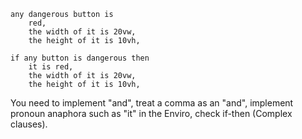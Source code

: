 ```
any dangerous button is
	red,
	the width of it is 20vw,
	the height of it is 10vh,
```

```
if any button is dangerous then
	it is red,
	the width of it is 20vw,
	the height of it is 10vh,
```

You need to implement "and", treat a comma as an "and", implement pronoun anaphora such as "it" in the Enviro, check if-then (Complex clauses).

